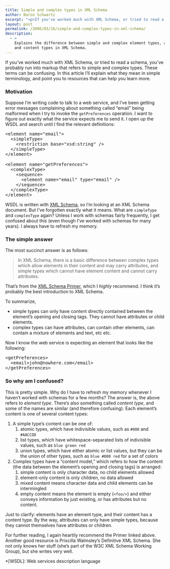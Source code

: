 ```yaml
---
title: Simple and complex types in XML Schema
author: Baron Schwartz
excerpt: "<p>If you've worked much with XML Schema, or tried to read a schema, you've probably run into markup that refers to simple and complex types.  These terms can be confusing.  In this article I'll explain what they mean in simple terminology, and point you to resources that can help you learn more.</p>"
layout: post
permalink: /2006/03/16/simple-and-complex-types-in-xml-schema/
description:
  - >
    Explains the difference between simple and complex element types, and element
    and content types in XML Schema.
---
```

If you&#8217;ve worked much with XML Schema, or tried to read a schema, you&#8217;ve probably run into markup that refers to simple and complex types. These terms can be confusing. In this article I&#8217;ll explain what they mean in simple terminology, and point you to resources that can help you learn more.

### Motivation

Suppose I&#8217;m writing code to talk to a web service, and I&#8217;ve been getting error messages complaining about something called &#8220;email&#8221; being malformed when I try to invoke the `getPreferences` operation. I want to figure out exactly what the service expects me to send it. I open up the WSDL and search until I find the relevant definitions:

<pre>&lt;element name="email"&gt;
  &lt;simpleType&gt;
    &lt;restriction base="xsd:string" /&gt;
  &lt;/simpleType&gt;
&lt;/element&gt;

&lt;element name="getPreferences"&gt;
  &lt;complexType&gt;
    &lt;sequence&gt;
      &lt;element name="email" type="email" /&gt;
    &lt;/sequence&gt;
  &lt;/complexType&gt;
&lt;/element&gt;</pre>

WSDL is written with [XML Schema][1], so I&#8217;m looking at an XML Schema document. But I&#8217;ve forgotten exactly what it means. What are `simpleType` and `complexType` again? Unless I work with schemas fairly frequently, I get confused about this (even though I&#8217;ve worked with schemas for many years). I always have to refresh my memory.

### The simple answer

The most succinct answer is as follows:

<blockquote cite="http://www.w3.org/TR/xmlschema-0/#DefnDeclars">
  <p>
    In XML Schema, there is a basic difference between complex types which allow elements in their content and may carry attributes, and simple types which cannot have element content and cannot carry attributes.
  </p>
</blockquote>

That&#8217;s from the [XML Schema Primer][2], which I *highly* recommend. I think it&#8217;s probably the best introduction to XML Schema.

To summarize,

*   simple types can only have content directly contained between the element&#8217;s opening and closing tags. They cannot have attributes or child elements.
*   complex types can have attributes, can contain other elements, can contain a mixture of elements and text, etc etc.

Now I know the web service is expecting an element that looks like the following:

<pre>&lt;getPreferences&gt;
  &lt;email&gt;john@nowhere.com&lt;/email&gt;
&lt;/getPreferences&gt;</pre>

### So why am I confused?

This is pretty simple. Why do I have to refresh my memory whenever I haven&#8217;t worked with schemas for a few months? The answer is, the above refers to *element type*. There&#8217;s also something called *content type*, and some of the names are similar (and therefore confusing). Each element&#8217;s content is one of several content types:

1.  A simple type&#8217;s content can be one of: 
    1.  atomic types, which have indivisible values, such as `#000` and `#AACCDD`
    2.  list types, which have whitespace-separated lists of indivisible values, such as `blue green red`
    3.  union types, which have either atomic or list values, but they can be the union of other types, such as `blue #000 red` for a set of colors
2.  Complex types have a &#8220;content model,&#8221; which refers to how the content (the data between the element&#8217;s opening and closing tags) is arranged: 
    1.  simple content is only character data, no child elements allowed
    2.  element-only content is only children, no data allowed
    3.  mixed content means character data and child elements can be intermingled
    4.  empty content means the element is empty (`<foo/>`) and either conveys information by just existing, or has attributes but no content.

Just to clarify: elements have an element type, and their content has a content type. By the way, attributes can only have simple types, because they cannot themselves have attributes or children.

For further reading, I again heartily recommend the Primer linked above. Another good resource is Priscilla Walmsley&#8217;s <span class="title">Definitive XML Schema</span>. She not only knows her stuff (she&#8217;s part of the W3C XML Schema Working Group), but she writes very well.

 *[WSDL]: Web services description language

 [1]: http://www.w3.org/XML/Schema
 [2]: http://www.w3.org/TR/xmlschema-0/